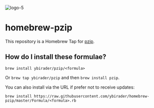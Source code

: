 ![logo-5](https://github.com/ybirader/homebrew-pzip/assets/68111562/febba1da-fbd0-4948-8448-886b563a981d)
# homebrew-pzip

This repository is a Homebrew Tap for [pzip](https://github.com/ybirader/pzip).

## How do I install these formulae?

`brew install ybirader/pzip/<formula>`

Or `brew tap ybirader/pzip` and then `brew install pzip`.

You can also install via the URL if prefer not to receive updates:

`brew install https://raw.githubusercontent.com/ybirader/homebrew-pzip/master/Formula/<formula>.rb`
